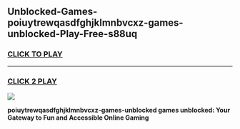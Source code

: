 
## Unblocked-Games-poiuytrewqasdfghjklmnbvcxz-games-unblocked-Play-Free-s88uq
<h3>
<a href="https://premium76.site?title=poiuytrewqasdfghjklmnbvcxz-games-unblocked&ref=09A">CLICK TO PLAY</a></h3>
<hr>

<h3>
<a href="https://premium76.site?title=poiuytrewqasdfghjklmnbvcxz-games-unblocked&ref=09A">CLICK 2 PLAY</a>
  
</h3>

<a href="https://premium76.site?title=poiuytrewqasdfghjklmnbvcxz-games-unblocked&ref=09A"><img src="https://clearcache.store/games.png"></a>


**poiuytrewqasdfghjklmnbvcxz-games-unblocked games unblocked: Your Gateway to Fun and Accessible Online Gaming**
